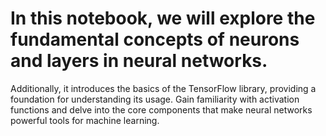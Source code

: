 # In this notebook, we will explore the fundamental concepts of neurons and layers in neural networks. 
Additionally, it introduces the basics of the TensorFlow library, providing a foundation for understanding its usage.
Gain familiarity with activation functions and delve into the core components that make neural networks powerful tools for machine learning.
